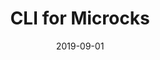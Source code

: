 ---
draft: false
title: "CLI for Microcks"
date: 2019-09-01
publishdate: 2019-09-01
lastmod: 2019-09-02
menu:
  docs:
    parent: automating
    name: CLI for Microcks
    weight: 30
toc: true
weight: 30
categories: [automating]
---